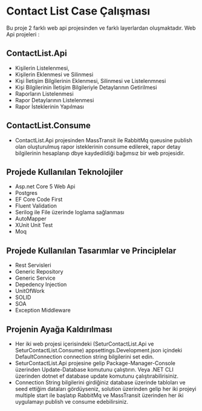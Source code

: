 # Contact List Case Çalışması

Bu proje 2 farklı web api projesinden ve farklı layerlardan oluşmaktadır.
Web Api projeleri :

## ContactList.Api

- Kişilerin Listelenmesi,
- Kişilerin Eklenmesi ve Silinmesi
- Kişi İletişim Bilgilerinin Eklenmesi, Silinmesi ve Listelenmnesi
- Kişi Bilgilerinin İletişim Bilgileriyle Detaylarının Getirilmesi
- Raporların Listelenmesi
- Rapor Detaylarının Listelenmesi
- Rapor İsteklerinin Yapılması

## ContactList.Consume

- ContactList.Api projesinden MassTransit ile RabbitMq queusine publish olan oluşturulmuş rapor isteklerinin consume edilerek,
rapor detay bilgilerinin hesaplanıp dbye kaydedildiği bağımsız bir web projesidir.

## Projede Kullanılan Teknolojiler
 
- Asp.net Core 5 Web Api
- Postgres
- EF Core Code First
- Fluent Validation
- Serilog ile File üzerinde loglama sağlanması
- AutoMapper
- XUnit Unit Test
- Moq

## Projede Kullanılan Tasarımlar ve Principlelar

- Rest Servisleri
- Generic Repository
- Generic Service
- Depedency Injection
- UnitOfWork
- SOLID
- SOA 
- Exception Middleware

## Projenin Ayağa Kaldırılması

- Her iki web projesi içerisindeki (SeturContactList.Api ve SeturContactList.Consume) appsettings.Development.json içindeki DefaultConnection connection string bilgilerini set edin.
- SeturContactList.Api projesine gelip Package-Manager-Console üzerinden Update-Database komutunu çalıştırın. Veya .NET CLI üzerinden dotnet ef database update komutunu çalıştırabilirisiniz.
- Connection String bilgilerini girdiğiniz database üzerinde tabloları ve seed ettiğim dataları gördüyseniz, solution üzerinden gelip her iki projeyi multiple start ile başlatıp 
RabbitMq ve MassTransit üzerinden her iki uygulamayı publish ve consume edebilirsiniz.



